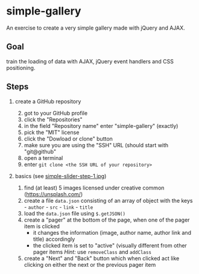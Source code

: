 # simple-gallery
An exercise to create a very simple gallery made with jQuery and AJAX.

## Goal

train the loading of data with AJAX, jQuery event handlers and CSS positioning.

## Steps

1. create a GitHub repository

	2. got to your GitHub profile
	3. click the "Repositories"
	4. in the field "Repository name" enter "simple-gallery" (exactly)
	5. pick the "MIT" license
	6. click the "Dowload or clone" button
	7. make sure you are using the "SSH" URL (should start with "git@github"
	8. open a terminal
	9. enter `git clone <the SSH URL of your repository>` 
	
2. basics (see [simple-slider-step-1.jpg](simple-slider-step-1.jpg))

	1. find (at least) 5 images licensed under creative common (https://unsplash.com/)
	2. create a file `data.json` consisting of an array of object with the keys
			- `author`
			- `src`
			- `link`
			- `title`
	3. load the `data.json` file using `$.getJSON()`
	4. create a "pager" at the bottom of the page, when one of the pager item is clicked
		- it changes the information (image, author name, author link and title) accordingly
		- the clicked item is set to "active" (visually different from other pager items
		  *Hint:* use `removeClass` and `addClass`
	5. create a "Next" and "Back" button which when clicked act like clicking on either the next or the previous pager item
